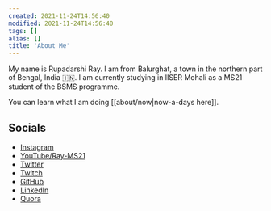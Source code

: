 ```yaml
---
created: 2021-11-24T14:56:40
modified: 2021-11-24T14:56:40
tags: []
alias: []
title: 'About Me'
---
```


My name is Rupadarshi Ray. I am from Balurghat, a town in the northern part of Bengal, India 🇮🇳. I am currently studying in IISER Mohali as a MS21 student of the BSMS programme.

You can learn what I am doing [[about/now|now-a-days here]].

## Socials

- [Instagram](https://www.instagram.com/riddyrayes/)
- [YouTube/Ray-MS21](https://www.youtube.com/c/Ray-MS21)
- [Twitter](https://twitter.com/riddyrayes)
- [Twitch](https://www.twitch.tv/riddyrayes)
- [GitHub](https://github.com/riddyrayes)
- [LinkedIn](https://www.linkedin.com/in/riddyrayes)
- [Quora](https://www.quora.com/profile/riddyrayes)



<!--
- [[About Ray.CV]]
- [[About Ray.Education]]
  - [[About Ray.Education.Higher Secondary]]
  - College
- [[About Ray.Research]]
-->

